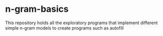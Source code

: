 # n-gram-basics
This repository holds all the exploratory programs that implement different simple n-gram models to create programs such as autofill

